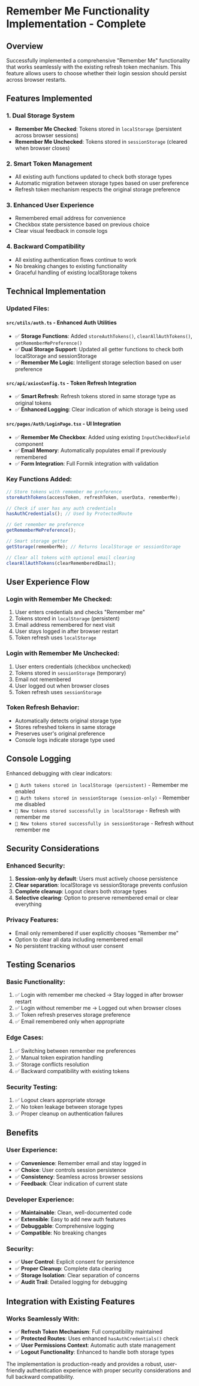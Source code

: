 # Remember Me Functionality Implementation - Complete

## Overview

Successfully implemented a comprehensive "Remember Me" functionality that works seamlessly with the existing refresh token mechanism. This feature allows users to choose whether their login session should persist across browser restarts.

## Features Implemented

### 1. **Dual Storage System**

- **Remember Me Checked**: Tokens stored in `localStorage` (persistent across browser sessions)
- **Remember Me Unchecked**: Tokens stored in `sessionStorage` (cleared when browser closes)

### 2. **Smart Token Management**

- All existing auth functions updated to check both storage types
- Automatic migration between storage types based on user preference
- Refresh token mechanism respects the original storage preference

### 3. **Enhanced User Experience**

- Remembered email address for convenience
- Checkbox state persistence based on previous choice
- Clear visual feedback in console logs

### 4. **Backward Compatibility**

- All existing authentication flows continue to work
- No breaking changes to existing functionality
- Graceful handling of existing localStorage tokens

## Technical Implementation

### **Updated Files:**

#### `src/utils/auth.ts` - Enhanced Auth Utilities

- ✅ **Storage Functions**: Added `storeAuthTokens()`, `clearAllAuthTokens()`, `getRememberMePreference()`
- ✅ **Dual Storage Support**: Updated all getter functions to check both localStorage and sessionStorage
- ✅ **Remember Me Logic**: Intelligent storage selection based on user preference

#### `src/api/axiosConfig.ts` - Token Refresh Integration

- ✅ **Smart Refresh**: Refresh tokens stored in same storage type as original tokens
- ✅ **Enhanced Logging**: Clear indication of which storage is being used

#### `src/pages/Auth/LoginPage.tsx` - UI Integration

- ✅ **Remember Me Checkbox**: Added using existing `InputCheckBoxField` component
- ✅ **Email Memory**: Automatically populates email if previously remembered
- ✅ **Form Integration**: Full Formik integration with validation

### **Key Functions Added:**

```typescript
// Store tokens with remember me preference
storeAuthTokens(accessToken, refreshToken, userData, rememberMe);

// Check if user has any auth credentials
hasAuthCredentials(); // Used by ProtectedRoute

// Get remember me preference
getRememberMePreference();

// Smart storage getter
getStorage(rememberMe); // Returns localStorage or sessionStorage

// Clear all tokens with optional email clearing
clearAllAuthTokens(clearRememberedEmail);
```

## User Experience Flow

### **Login with Remember Me Checked:**

1. User enters credentials and checks "Remember me"
2. Tokens stored in `localStorage` (persistent)
3. Email address remembered for next visit
4. User stays logged in after browser restart
5. Token refresh uses `localStorage`

### **Login with Remember Me Unchecked:**

1. User enters credentials (checkbox unchecked)
2. Tokens stored in `sessionStorage` (temporary)
3. Email not remembered
4. User logged out when browser closes
5. Token refresh uses `sessionStorage`

### **Token Refresh Behavior:**

- Automatically detects original storage type
- Stores refreshed tokens in same storage
- Preserves user's original preference
- Console logs indicate storage type used

## Console Logging

Enhanced debugging with clear indicators:

- `🔐 Auth tokens stored in localStorage (persistent)` - Remember me enabled
- `🔐 Auth tokens stored in sessionStorage (session-only)` - Remember me disabled
- `💾 New tokens stored successfully in localStorage` - Refresh with remember me
- `💾 New tokens stored successfully in sessionStorage` - Refresh without remember me

## Security Considerations

### **Enhanced Security:**

1. **Session-only by default**: Users must actively choose persistence
2. **Clear separation**: localStorage vs sessionStorage prevents confusion
3. **Complete cleanup**: Logout clears both storage types
4. **Selective clearing**: Option to preserve remembered email or clear everything

### **Privacy Features:**

- Email only remembered if user explicitly chooses "Remember me"
- Option to clear all data including remembered email
- No persistent tracking without user consent

## Testing Scenarios

### **Basic Functionality:**

1. ✅ Login with remember me checked → Stay logged in after browser restart
2. ✅ Login without remember me → Logged out when browser closes
3. ✅ Token refresh preserves storage preference
4. ✅ Email remembered only when appropriate

### **Edge Cases:**

1. ✅ Switching between remember me preferences
2. ✅ Manual token expiration handling
3. ✅ Storage conflicts resolution
4. ✅ Backward compatibility with existing tokens

### **Security Testing:**

1. ✅ Logout clears appropriate storage
2. ✅ No token leakage between storage types
3. ✅ Proper cleanup on authentication failures

## Benefits

### **User Experience:**

- ✅ **Convenience**: Remember email and stay logged in
- ✅ **Choice**: User controls session persistence
- ✅ **Consistency**: Seamless across browser sessions
- ✅ **Feedback**: Clear indication of current state

### **Developer Experience:**

- ✅ **Maintainable**: Clean, well-documented code
- ✅ **Extensible**: Easy to add new auth features
- ✅ **Debuggable**: Comprehensive logging
- ✅ **Compatible**: No breaking changes

### **Security:**

- ✅ **User Control**: Explicit consent for persistence
- ✅ **Proper Cleanup**: Complete data clearing
- ✅ **Storage Isolation**: Clear separation of concerns
- ✅ **Audit Trail**: Detailed logging for debugging

## Integration with Existing Features

### **Works Seamlessly With:**

- ✅ **Refresh Token Mechanism**: Full compatibility maintained
- ✅ **Protected Routes**: Uses enhanced `hasAuthCredentials()` check
- ✅ **User Permissions Context**: Automatic auth state management
- ✅ **Logout Functionality**: Enhanced to handle both storage types

The implementation is production-ready and provides a robust, user-friendly authentication experience with proper security considerations and full backward compatibility.
